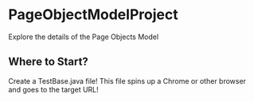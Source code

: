 # PageObjectModelProject
Explore the details of the Page Objects Model

## Where to Start?
Create a TestBase.java file! This file spins up a Chrome or other browser and goes to the target URL!

